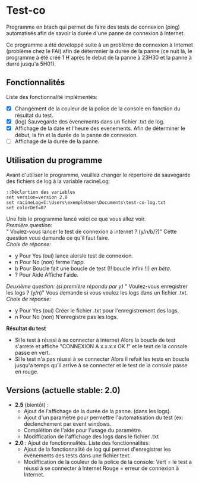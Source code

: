 # Test-co 
Programme en btach qui permet de faire des tests de connexion (ping) automatisés afin de savoir la durée d'une panne de connexion à Internet.

Ce programme a été developpé suite à un problème de connexion à Internet (problème chez le FAI) afin de détermnier la durée de la panne (ce nuit là, le programme à été créé 1 H après le debut de la panne à 23H30 et la panne à durré jusqu'a 5H01).

## Fonctionnalités
Liste des fonctionnalité implémentés:
- [x] Changement de la couleur de la police de la console en fonction du résultat du test.
- [x] (log) Sauvegarde des évenements dans un fichier .txt de log.
- [x] Affichage de la date et l'heure des evenements. Afin de déterminer le début, la fin et la durée de la panne de connexion.
- [ ] Affichage de la durée de la panne.

## Utilisation du programme
Avant d'utiliser le programme, veuillez changer le répertoire de sauvegarde des fichiers de log à la variable racineLog:
```batch
::Déclartion des variables
set version=version 2.0
set racineLog=C:\Users\exempleUser\Documents\test-co-log.txt
set colorDef=07
```
Une fois le programme lancé voici ce que vous allez voir.  
*Première question:*  
" Voulez-vous lancer le test de connexion a internet ? (y/n/b/?)" Cette question vous demande ce qu'il faut faire.  
*Choix de réponse:*
- y     Pour Yes (oui) lance alorsle test de connexion.
- n     Pour No (non) ferme l'app.
- b     Pour Boucle  fait une boucle de test (!! boucle infini !!) *en béta*.
- ?     Pour Aide  Affiche l'aide.  

*Deuxième question: (si première répondu par y)*
" Voulez-vous enregistrer les logs ? (y/n)" Vous demande si vous voulez les logs dans un fichier .txt.  
*Choix de réponse:*
- y     Pour Yes (oui) Créer le fichier .txt pour l'enregistrement des logs.
- n     Pour No (non)  N'enregistre pas les logs.

**Résultat du test**
- Si le test à réussi à se connecter à internet Alors la boucle de test s'arrete et affiche "CONNEXION A x.x.x.x OK !" et le text de la console passe en vert.
- Si le test n'a pas réussi à se connecter Alors il refait les tests en boucle jusqu'a temps qu'il arrive à se connecter et le test de la console passe en rouge. 

## Versions (actuelle stable: 2.0)
- __2.5__ (bientôt) : 
    * Ajout de l'affichage de la durée de la panne. (dans les logs).
    * Ajout d'un paramètre pour permettre l'automatisation du test (ex: déclenchement par event windows.
    * Complétion de l'aide pour l'usage du paramètre.
    * Modiffication de l'affichage des logs dans le fichier .txt
- __2.0__ : Ajout de fonctionnalités. Liste des fonctionnalités:
    * Ajout de la fonctionnalité de log qui permet d'enregistrer les événements des tests dans une fichier text.
    * Modiffication de la couleur de la police de la console: Vert = le test a réussi à se connecter à Internet Rouge = erreur de connexion à Internet.
